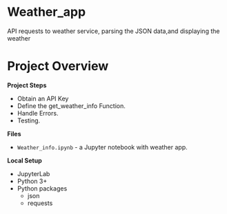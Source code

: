# Weather_app
API requests to weather service, parsing the JSON data,and displaying the weather

# Project Overview

**Project Steps**
* Obtain an API Key 
* Define the get_weather_info Function.
* Handle Errors.
* Testing.
  
**Files**
* `Weather_info.ipynb` - a Jupyter notebook with weather app.
  
**Local Setup**
* JupyterLab
* Python 3+
* Python packages
    * json
    * requests
